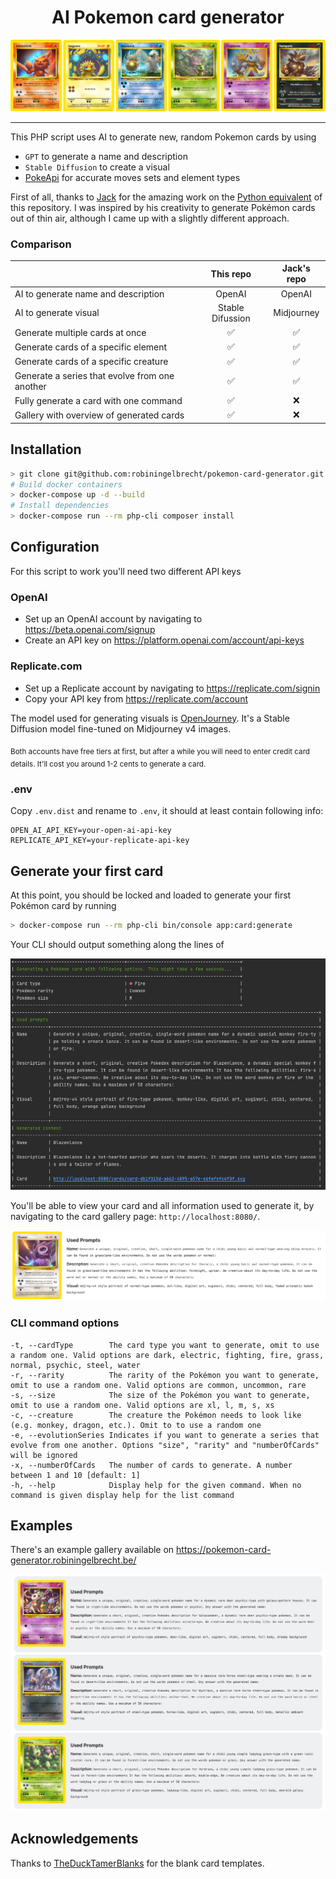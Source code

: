 <h1 align="center">AI Pokemon card generator</h1>

<p align="center">
  <img src="https://github.com/robiningelbrecht/pokemon-card-generator/raw/master/readme/banner.png" alt="Banner">
</p>

---

This PHP script uses AI to generate new, random Pokemon cards by using 
 - `GPT` to generate a name and description
 - `Stable Diffusion` to create a visual
 - [PokeApi](https://pokeapi.co/) for accurate moves sets and element types

First of all, thanks to [Jack](https://github.com/pixegami) for the amazing work 
on the [Python equivalent](https://github.com/pixegami/pokemon-card-generator) of
this repository. I was inspired by his creativity to generate Pokémon cards out of thin air, 
although I came up with a slightly different approach.

### Comparison

|                                                |     This repo    | Jack's repo |
|------------------------------------------------|:----------------:|:-----------:|
| AI to generate name and description            |      OpenAI      |    OpenAI   |
| AI to generate visual                          | Stable Difussion |  Midjourney |
| Generate multiple cards at once                |         ✅        |      ✅      |
| Generate cards of a specific element           |         ✅        |      ✅      |
| Generate cards of a specific creature          |         ✅        |      ✅      |
| Generate a series that evolve from one another |         ✅        |      ✅      |
| Fully generate a card with one command         |         ✅        |      ❌      |
| Gallery with overview of generated cards       |         ✅        |      ❌      |

## Installation

```bash
> git clone git@github.com:robiningelbrecht/pokemon-card-generator.git
# Build docker containers
> docker-compose up -d --build
# Install dependencies
> docker-compose run --rm php-cli composer install
```

## Configuration

For this script to work you'll need two different API keys

### OpenAI

* Set up an OpenAI account by navigating to https://beta.openai.com/signup
* Create an API key on https://platform.openai.com/account/api-keys

### Replicate.com

* Set up a Replicate account by navigating to https://replicate.com/signin
* Copy your API key from https://replicate.com/account

The model used for generating visuals is [OpenJourney](https://replicate.com/prompthero/openjourney).
It's a Stable Diffusion model fine-tuned on Midjourney v4 images.

<sub>Both accounts have free tiers at first, but after a while you will need to enter
credit card details. It'll cost you around 1-2 cents to generate a card.</sub>

### .env

Copy `.env.dist` and rename to `.env`, it should at least contain following info:

```dotenv
OPEN_AI_API_KEY=your-open-ai-api-key
REPLICATE_API_KEY=your-replicate-api-key
```

## Generate your first card

At this point, you should be locked and loaded to generate your first Pokémon card by running

```bash
> docker-compose run --rm php-cli bin/console app:card:generate
```

Your CLI should output something along the lines of

<img src="https://github.com/robiningelbrecht/pokemon-card-generator/raw/master/readme/cli-output.png" alt="CLI output">

You'll be able to view your card and all information used to generate it, 
by navigating to the card gallery page: `http://localhost:8080/`.

<img src="https://github.com/robiningelbrecht/pokemon-card-generator/raw/master/readme/example-generated-card.png" alt="Example">

### CLI command options

```
-t, --cardType        The card type you want to generate, omit to use a random one. Valid options are dark, electric, fighting, fire, grass, normal, psychic, steel, water
-r, --rarity          The rarity of the Pokémon you want to generate, omit to use a random one. Valid options are common, uncommon, rare
-s, --size            The size of the Pokémon you want to generate, omit to use a random one. Valid options are xl, l, m, s, xs
-c, --creature        The creature the Pokémon needs to look like (e.g. monkey, dragon, etc.). Omit to to use a random one
-e, --evolutionSeries Indicates if you want to generate a series that evolve from one another. Options "size", "rarity" and "numberOfCards" will be ignored
-x, --numberOfCards   The number of cards to generate. A number between 1 and 10 [default: 1]
-h, --help            Display help for the given command. When no command is given display help for the list command
```

## Examples

There's an example gallery available on https://pokemon-card-generator.robiningelbrecht.be/

<img src="https://github.com/robiningelbrecht/pokemon-card-generator/raw/master/readme/gallery-example.png" alt="Gallery">

## Acknowledgements

Thanks to [TheDuckTamerBlanks](https://www.deviantart.com/katarawaterbender) for the blank card templates.
